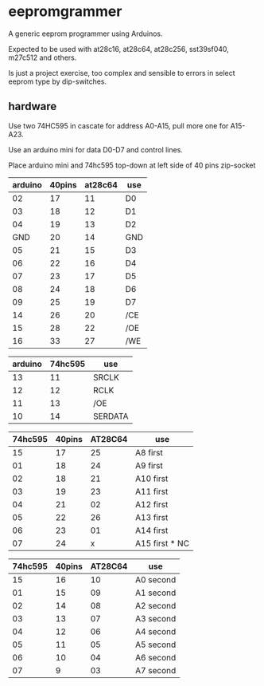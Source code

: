 # eepromgrammer

A generic eeprom programmer using Arduinos.  

Expected to be used with at28c16, at28c64, at28c256, sst39sf040, m27c512 and others. 

Is just a project exercise, too complex and sensible to errors in select eeprom type by dip-switches.

## hardware

Use two 74HC595 in cascate for address A0-A15, pull more one for A15-A23.

Use an arduino mini for data D0-D7 and control lines.

Place arduino mini and 74hc595 top-down at left side of 40 pins zip-socket

| arduino | 40pins | at28c64 | use |
| -- | -- | -- | -- | 
| 02 | 17 | 11 | D0 | 
| 03 | 18 | 12 | D1 | 
| 04 | 19 | 13 | D2 |
| GND | 20 | 14 | GND |
| 05 | 21 | 15 | D3 | 
| 06 | 22 | 16 | D4 | 
| 07 | 23 | 17 | D5 | 
| 08 | 24 | 18 | D6 | 
| 09 | 25 | 19 | D7 | 
| 14 | 26 | 20 | /CE | A0 on arduino |
| 15 | 28 | 22 | /OE | A1 on arduino |
| 16 | 33 | 27 | /WE | A2 on arduino |

| arduino | 74hc595 | use |
| -- | -- | -- |
| 13 |  11 | SRCLK |
| 12 |  12 | RCLK |
| 11 |  13 | /OE |
| 10 |  14 | SERDATA |

| 74hc595 | 40pins | AT28C64 | use | 
| -- | -- | -- | -- | 
| 15 | 17  | 25 | A8  first |
| 01 | 18  | 24 | A9  first |
| 02 | 18  | 21 | A10 first |
| 03 | 19  | 23 | A11 first |
| 04 | 21  | 02 | A12 first |
| 05 | 22  | 26 | A13 first |
| 06 | 23  | 01 | A14 first |
| 07 | 24  | x | A15 first * NC|

| 74hc595 | 40pins | AT28C64 | use |
| -- | -- | -- | -- |  
| 15 | 16 | 10 | A0 second |
| 01 | 15 | 09 | A1 second |
| 02 | 14 | 08 | A2 second |
| 03 | 13 | 07 | A3 second |
| 04 | 12 | 06 | A4 second |
| 05 | 11 | 05 | A5 second |
| 06 | 10 | 04 | A6 second |
| 07 |  9 | 03 | A7 second |


